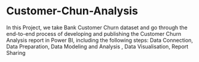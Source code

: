 # Customer-Chun-Analysis
In this Project, we take Bank Customer Churn dataset and go through the end-to-end process of developing and publishing the Customer Churn Analysis report in Power BI, including the following steps:
Data Connection, Data Preparation, Data Modeling and Analysis , Data Visualisation, Report Sharing
